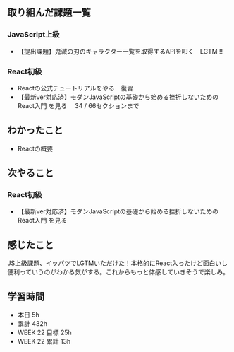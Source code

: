 ## 取り組んだ課題一覧 
 ### JavaScript上級
 - 【提出課題】鬼滅の刃のキャラクター一覧を取得するAPIを叩く　LGTM !!

 ### React初級
 - Reactの公式チュートリアルをやる　復習
 - 【最新ver対応済】モダンJavaScriptの基礎から始める挫折しないためのReact入門 を見る 　34 / 66セクションまで

 ## わかったこと 
 - Reactの概要

 ## 次やること
 ### React初級
 - 【最新ver対応済】モダンJavaScriptの基礎から始める挫折しないためのReact入門 を見る



 ## 感じたこと 
JS上級課題、イッパツでLGTMいただけた！本格的にReact入ったけど面白いし便利っていうのがわかる気がする。これからもっと体感していきそうで楽しみ。

 ## 学習時間 
 - 本日 5h 
 - 累計 432h 
 - WEEK 22 目標 25h 
 - WEEK 22 累計 13h